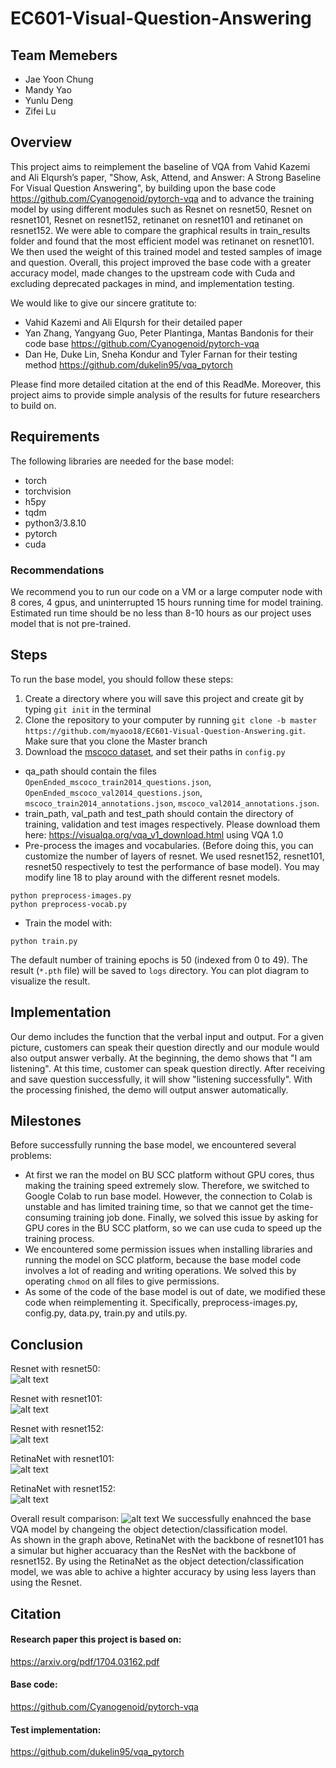# EC601-Visual-Question-Answering
## Team Memebers
* Jae Yoon Chung
* Mandy Yao
* Yunlu Deng
* Zifei Lu

## Overview
This project aims to reimplement the baseline of VQA from Vahid Kazemi and Ali Elqursh’s paper, "Show, Ask, Attend, and Answer: A Strong Baseline For Visual Question Answering", by building upon the base code https://github.com/Cyanogenoid/pytorch-vqa and to advance the training model by using different modules such as Resnet on resnet50, Resnet on resnet101, Resnet on resnet152, retinanet on resnet101 and retinanet on resnet152. We were able to compare the graphical results in train_results folder and found that the most efficient model was retinanet on resnet101. We then used the weight of this trained model and tested samples of image and question. Overall, this project improved the base code with a greater accuracy model, made changes to the upstream code with Cuda and excluding deprecated packages in mind, and implementation testing. 

We would like to give our sincere gratitute to:
* Vahid Kazemi and Ali Elqursh for their detailed paper
* Yan Zhang, Yangyang Guo, Peter Plantinga, Mantas Bandonis for their code base https://github.com/Cyanogenoid/pytorch-vqa
* Dan He, Duke Lin, Sneha Kondur and Tyler Farnan for their testing method https://github.com/dukelin95/vqa_pytorch

Please find more detailed citation at the end of this ReadMe. Moreover, this project aims to provide simple analysis of the results for future researchers to build on. 

## Requirements
The following libraries are needed for the base model:
* torch
* torchvision
* h5py
* tqdm
* python3/3.8.10
* pytorch
* cuda

### Recommendations
We recommend you to run our code on a VM or a large computer node with 8 cores, 4 gpus, and uninterrupted 15 hours running time for model training. Estimated run time should be no less than 8-10 hours as our project uses model that is not pre-trained. 

## Steps

To run the base model, you should follow these steps:

1) Create a directory where you will save this project and create git by typing `git init` in the terminal
2) Clone the repository to your computer by running `git clone -b master https://github.com/myaoo18/EC601-Visual-Question-Answering.git`. Make sure that you clone the Master branch
3) Download the [mscoco dataset](https://visualqa.org/vqa_v1_download.html), and set their paths in `config.py`
* qa_path should contain the files `OpenEnded_mscoco_train2014_questions.json`, `OpenEnded_mscoco_val2014_questions.json`, `mscoco_train2014_annotations.json`, `mscoco_val2014_annotations.json`.
* train_path, val_path and test_path should contain the directory of training, validation and test images respectively. Please download them here: https://visualqa.org/vqa_v1_download.html using VQA 1.0
* Pre-process the images and vocabularies. (Before doing this, you can customize the number of layers of resnet. We used resnet152, resnet101, resnet50 respectively to test the performance of base model). You may modify line 18 to play around with the different resnet models. 

```shell
python preprocess-images.py
python preprocess-vocab.py
```

* Train the model with:

```shell
python train.py
```

The default number of training epochs is 50 (indexed from 0 to 49). The result (`*.pth` file) will be saved to `logs` directory. You can plot diagram to visualize the result.


## Implementation

Our demo includes the function that the verbal input and output. For a given picture, customers can speak their question directly and our module would also output answer verbally.
At the beginning, the demo shows that "I am listening". At this time, customer can speak question directly. After receiving and save question successfully, it will show "listening successfully". With the processing finished, the demo will output answer automatically.

## Milestones

Before successfully running the base model, we encountered several problems:

* At first we ran the model on BU SCC platform without GPU cores, thus making the training speed extremely slow. Therefore, we switched to Google Colab to run base model. However, the connection to Colab is unstable and has limited training time, so that we cannot get the time-consuming training job done. Finally, we solved this issue by asking for GPU cores in the BU SCC platform, so we can use cuda to speed up the training process.
* We encountered some permission issues when installing libraries and running the model on SCC platform, because the base model code involves a lot of reading and writing operations. We solved this by operating `chmod` on all files to give permissions.
* As some of the code of the base model is out of date, we modified these code when reimplementing it. Specifically, preprocess-images.py, config.py, data.py, train.py and utils.py.

## Conclusion
Resnet with resnet50:  
![alt text](https://github.com/myaoo18/EC601-Visual-Question-Answering/blob/master/train_results/ResNet_resnet50_50epoch.png?raw=true)  

Resnet with resnet101:  
![alt text](https://github.com/myaoo18/EC601-Visual-Question-Answering/blob/master/train_results/ResNet_resnet101_50epoch.png?raw=true)  

Resnet with resnet152:  
![alt text](https://github.com/myaoo18/EC601-Visual-Question-Answering/blob/master/train_results/ResNet_resnet152_50epoch.png?raw=true)  

RetinaNet with resnet101:  
![alt text](https://github.com/myaoo18/EC601-Visual-Question-Answering/blob/master/train_results//RetinaNet_resnet101_50epochs.png?raw=true)  

RetinaNet with resnet152:  
![alt text](https://github.com/myaoo18/EC601-Visual-Question-Answering/blob/master/train_results//RetinaNet_resnet152_50epochs.png?raw=true) 

Overall result comparison:
![alt text](https://github.com/myaoo18/EC601-Visual-Question-Answering/blob/master/train_results//final_result.png?raw=true) 
We successfully enahnced the base VQA model by changeing the object detection/classification model.<br />
As shown in the graph above, RetinaNet with the backbone of resnet101 has a simular but higher accuaracy than the ResNet with the backbone of resnet152.
By using the RetinaNet as the object detection/classification model, we was able to achive a highter accuracy by using less layers than using the Resnet.

## Citation
#### Research paper this project is based on: 
https://arxiv.org/pdf/1704.03162.pdf
  
#### Base code:
https://github.com/Cyanogenoid/pytorch-vqa

#### Test implementation:
https://github.com/dukelin95/vqa_pytorch
